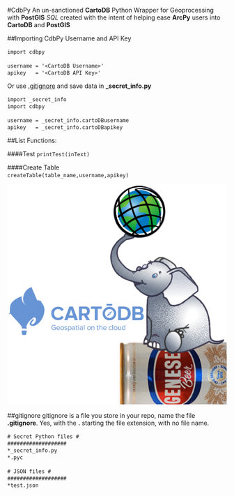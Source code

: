 #CdbPy
An un-sanctioned **CartoDB** Python Wrapper for Geoprocessing with **PostGIS** *SQL* created with the intent of helping ease **ArcPy** users into **CartoDB** and **PostGIS** 

##Importing CdbPy Username and API Key
	
	import cdbpy

	username = '<CartoDB Username>'
	apikey   = '<CartoDB API Key>' 

Or use [.gitignore](#gitignore) and save data in **\_secret_info.py**

	import _secret_info
	import cdbpy
	
	username = _secret_info.cartoDBusername
	apikey   = _secret_info.cartoDBapikey

##List Functions:

####Test
`printTest(inText)`
	
####Create Table	
`createTable(table_name,username,apikey)`


![logo](logo/cartodb-arcpy-wrapper-logo.png)


##gitignore<a name="gitignore"></a>
gitignore is a file you store in your repo, name the file **.gitignore**. Yes, with the **.** starting the file extension, with no file name.

	# Secret Python files #
	###################
	*_secret_info.py
	*.pyc
	
	# JSON files #
	###################
	*test.json